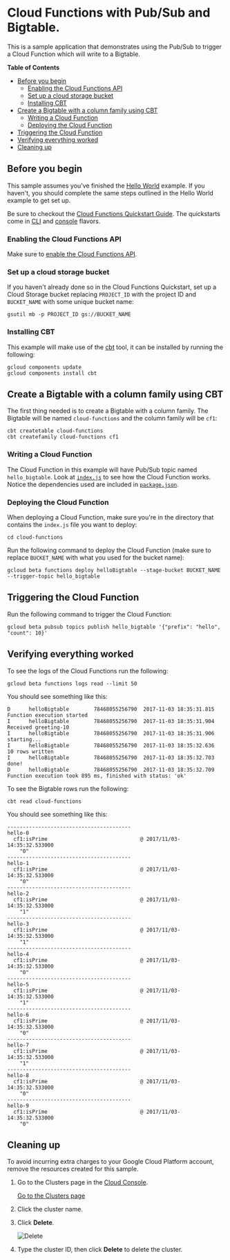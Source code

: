 # Cloud Functions with Pub/Sub and Bigtable.

This is a sample application that demonstrates using the Pub/Sub to trigger a
Cloud Function which will write to a Bigtable.

**Table of Contents**

<!-- START doctoc generated TOC please keep comment here to allow auto update -->
<!-- DON'T EDIT THIS SECTION, INSTEAD RE-RUN doctoc TO UPDATE -->


- [Before you begin](#before-you-begin)
  - [Enabling the Cloud Functions API](#enabling-the-cloud-functions-api)
  - [Set up a cloud storage bucket](#set-up-a-cloud-storage-bucket)
  - [Installing CBT](#installing-cbt)
- [Create a Bigtable with a column family using CBT](#create-a-bigtable-with-a-column-family-using-cbt)
  - [Writing a Cloud Function](#writing-a-cloud-function)
  - [Deploying the Cloud Function](#deploying-the-cloud-function)
- [Triggering the Cloud Function](#triggering-the-cloud-function)
- [Verifying everything worked](#verifying-everything-worked)
- [Cleaning up](#cleaning-up)

<!-- END doctoc generated TOC please keep comment here to allow auto update -->

## Before you begin

This sample assumes you've finished the [Hello World][hello-world] example. If
you haven't, you should complete the same steps outlined in the Hello World
example to get set up.

Be sure to checkout the
[Cloud Functions Quickstart Guide][cloud-functions-quickstarts]. The quickstarts
come in [CLI][cloud-functions-quickstart-cli] and
[console][cloud-functions-quickstart-console] flavors.

[cloud-functions-quickstarts]: https://cloud.google.com/functions/docs/quickstarts
[cloud-functions-quickstart-cli]: https://cloud.google.com/functions/docs/quickstart
[cloud-functions-quickstart-console]: https://cloud.google.com/functions/docs/quickstart-console


### Enabling the Cloud Functions API

Make sure to [enable the Cloud Functions API][enable-cloud-functions].

[enable-cloud-functions]: https://console.cloud.google.com/flows/enableapi?apiid=cloudfunctions

[hello-world]: ../hello-world

### Set up a cloud storage bucket

If you haven't already done so in the Cloud Functions Quickstart, set up a 
Cloud Storage bucket replacing `PROJECT_ID` with the project ID and 
`BUCKET_NAME` with some unique bucket name:

    gsutil mb -p PROJECT_ID gs://BUCKET_NAME

### Installing CBT

This example will make use of the [cbt][cbt] tool, it can be installed by
running the following:

    gcloud components update
    gcloud components install cbt

[cbt]: https://cloud.google.com/bigtable/docs/go/cbt-overview

## Create a Bigtable with a column family using CBT

The first thing needed is to create a Bigtable with a column family. The
Bigtable will be named `cloud-functions` and the column family will be `cf1`:

    cbt createtable cloud-functions
    cbt createfamily cloud-functions cf1

### Writing a Cloud Function

The Cloud Function in this example will have Pub/Sub topic named
`hello_bigtable`. Look at [`index.js`][index-js] to see how the Cloud Function
works. Notice the dependencies used are included in
[`package.json`][package-json].

[index-js]: index.js
[package-json]: package.json

### Deploying the Cloud Function

When deploying a Cloud Function, make sure you're in the directory that
contains the `index.js` file you want to deploy:

    cd cloud-functions

Run the following command to deploy the Cloud Function (make sure to replace
`BUCKET_NAME` with what you used for the bucket name):

    gcloud beta functions deploy helloBigtable --stage-bucket BUCKET_NAME --trigger-topic hello_bigtable

## Triggering the Cloud Function

Run the following command to trigger the Cloud Function:

    gcloud beta pubsub topics publish hello_bigtable '{"prefix": "hello", "count": 10}'

## Verifying everything worked

To see the logs of the Cloud Functions run the following:

    gcloud beta functions logs read --limit 50

You should see something like this:

    D      helloBigtable        78468055256790  2017-11-03 18:35:31.815  Function execution started
    I      helloBigtable        78468055256790  2017-11-03 18:35:31.904  Received greeting-10
    I      helloBigtable        78468055256790  2017-11-03 18:35:31.906  starting...
    I      helloBigtable        78468055256790  2017-11-03 18:35:32.636  10 rows written
    I      helloBigtable        78468055256790  2017-11-03 18:35:32.703  done!
    D      helloBigtable        78468055256790  2017-11-03 18:35:32.709  Function execution took 895 ms, finished with status: 'ok'

To see the Bigtable rows run the following:

    cbt read cloud-functions

You should see something like this:

    ----------------------------------------
    hello-0
      cf1:isPrime                              @ 2017/11/03-14:35:32.533000
        "0"
    ----------------------------------------
    hello-1
      cf1:isPrime                              @ 2017/11/03-14:35:32.533000
        "0"
    ----------------------------------------
    hello-2
      cf1:isPrime                              @ 2017/11/03-14:35:32.533000
        "1"
    ----------------------------------------
    hello-3
      cf1:isPrime                              @ 2017/11/03-14:35:32.533000
        "1"
    ----------------------------------------
    hello-4
      cf1:isPrime                              @ 2017/11/03-14:35:32.533000
        "0"
    ----------------------------------------
    hello-5
      cf1:isPrime                              @ 2017/11/03-14:35:32.533000
        "1"
    ----------------------------------------
    hello-6
      cf1:isPrime                              @ 2017/11/03-14:35:32.533000
        "0"
    ----------------------------------------
    hello-7
      cf1:isPrime                              @ 2017/11/03-14:35:32.533000
        "1"
    ----------------------------------------
    hello-8
      cf1:isPrime                              @ 2017/11/03-14:35:32.533000
        "0"
    ----------------------------------------
    hello-9
      cf1:isPrime                              @ 2017/11/03-14:35:32.533000
        "0"

## Cleaning up

To avoid incurring extra charges to your Google Cloud Platform account, remove
the resources created for this sample.

1.  Go to the Clusters page in the [Cloud
    Console](https://console.cloud.google.com).

    [Go to the Clusters page](https://console.cloud.google.com/project/_/bigtable/clusters)

1.  Click the cluster name.

1.  Click **Delete**.

    ![Delete](https://cloud.google.com/bigtable/img/delete-quickstart-cluster.png)

1. Type the cluster ID, then click **Delete** to delete the cluster.
